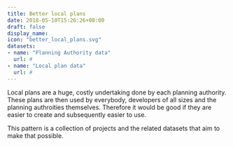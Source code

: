 ```yaml
---
title: Better local plans
date: 2018-05-10T15:26:26+08:00
draft: false
display_name:
icon: "better_local_plans.svg"
datasets:
- name: "Planning Authority data"
  url: #
- name: "Local plan data"
  url: #
---
```


Local plans are a huge, costly undertaking done by each planning authority. These plans are then used by everybody, developers of all sizes and the planning authroities themselves. Therefore it would be good if they are easier to create and subsequently easier to use.

This pattern is a collection of projects and the related datasets that aim to make that possible.